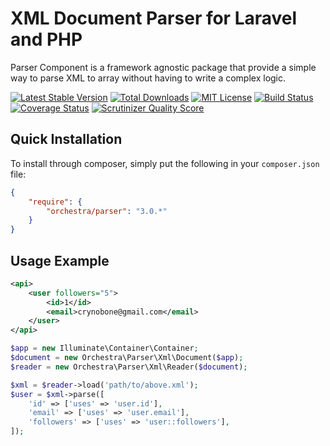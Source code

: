 XML Document Parser for Laravel and PHP
==============

Parser Component is a framework agnostic package that provide a simple way to parse XML to array without having to write a complex logic.

[![Latest Stable Version](https://img.shields.io/github/release/orchestral/parser.svg?style=flat)](https://packagist.org/packages/orchestra/parser)
[![Total Downloads](https://img.shields.io/packagist/dt/orchestra/parser.svg?style=flat)](https://packagist.org/packages/orchestra/parser)
[![MIT License](https://img.shields.io/packagist/l/orchestra/parser.svg?style=flat)](https://packagist.org/packages/orchestra/parser)
[![Build Status](https://img.shields.io/travis/orchestral/parser/master.svg?style=flat)](https://travis-ci.org/orchestral/parser)
[![Coverage Status](https://img.shields.io/coveralls/orchestral/parser/master.svg?style=flat)](https://coveralls.io/r/orchestral/parser?branch=master)
[![Scrutinizer Quality Score](https://img.shields.io/scrutinizer/g/orchestral/parser/master.svg?style=flat)](https://scrutinizer-ci.com/g/orchestral/parser/)

## Quick Installation

To install through composer, simply put the following in your `composer.json` file:

```json
{
	"require": {
		"orchestra/parser": "3.0.*"
	}
}
```


## Usage Example

```xml
<api>
    <user followers="5">
        <id>1</id>
        <email>crynobone@gmail.com</email>
    </user>
</api>
```

```php
$app = new Illuminate\Container\Container;
$document = new Orchestra\Parser\Xml\Document($app);
$reader = new Orchestra\Parser\Xml\Reader($document);

$xml = $reader->load('path/to/above.xml');
$user = $xml->parse([
    'id' => ['uses' => 'user.id'],
    'email' => ['uses' => 'user.email'],
    'followers' => ['uses' => 'user::followers'],
]);
```
